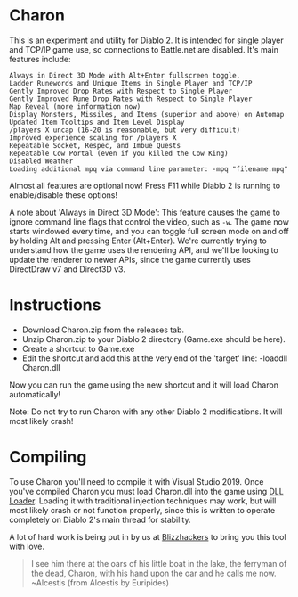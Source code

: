 # Charon

This is an experiment and utility for Diablo 2. It is intended for single player and TCP/IP game use, so connections to Battle.net are disabled. It's main features include:

    Always in Direct 3D Mode with Alt+Enter fullscreen toggle.
    Ladder Runewords and Unique Items in Single Player and TCP/IP
    Gently Improved Drop Rates with Respect to Single Player
    Gently Improved Rune Drop Rates with Respect to Single Player
    Map Reveal (more information now)
    Display Monsters, Missiles, and Items (superior and above) on Automap
    Updated Item Tooltips and Item Level Display
    /players X uncap (16-20 is reasonable, but very difficult)
    Improved experience scaling for /players X
    Repeatable Socket, Respec, and Imbue Quests
    Repeatable Cow Portal (even if you killed the Cow King)
    Disabled Weather
    Loading additional mpq via command line parameter: -mpq "filename.mpq"

Almost all features are optional now! Press F11 while Diablo 2 is running to enable/disable these options!

A note about 'Always in Direct 3D Mode':
    This feature causes the game to ignore command line flags that control the video, such as `-w`. The game now starts windowed every time, and you can toggle full screen mode on and off by holding Alt and pressing Enter (Alt+Enter). We're currently trying to understand how the game uses the rendering API, and we'll be looking to update the renderer to newer APIs, since the game currently uses DirectDraw v7 and Direct3D v3.

# Instructions

- Download Charon.zip from the releases tab.
- Unzip Charon.zip to your Diablo 2 directory (Game.exe should be here).
- Create a shortcut to Game.exe
- Edit the shortcut and add this at the very end of the 'target' line:  -loaddll Charon.dll

Now you can run the game using the new shortcut and it will load Charon automatically!

Note: Do not try to run Charon with any other Diablo 2 modifications. It will most likely crash!

# Compiling

To use Charon you'll need to compile it with Visual Studio 2019. Once you've compiled Charon you must load Charon.dll into the game using [DLL Loader](https://github.com/Nishimura-Katsuo/DLLLoader). Loading it with traditional injection techniques may work, but will most likely crash or not function properly, since this is written to operate completely on Diablo 2's main thread for stability.

A lot of hard work is being put in by us at [Blizzhackers](https://github.com/blizzhackers) to bring you this tool with love.

>I see him there at the oars of his little boat in the lake, the ferryman of the dead, Charon, with his hand upon the oar and he calls me now. ~Alcestis (from Alcestis by Euripides)
